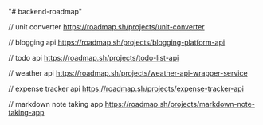 "# backend-roadmap" 


// unit converter
https://roadmap.sh/projects/unit-converter

// blogging api
https://roadmap.sh/projects/blogging-platform-api

// todo api
https://roadmap.sh/projects/todo-list-api

// weather api
https://roadmap.sh/projects/weather-api-wrapper-service

// expense tracker api
https://roadmap.sh/projects/expense-tracker-api

// markdown note taking app
https://roadmap.sh/projects/markdown-note-taking-app